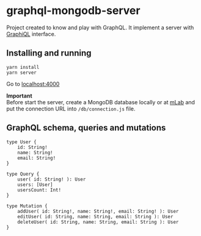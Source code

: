 # graphql-mongodb-server
Project created to know and play with GraphQL. It implement a server with [GraphiQL](https://github.com/graphql/graphiql) interface. 

## Installing and running
`yarn install`  
`yarn server` 

Go to [localhost:4000](http://localhost:4000)  

**Important**  
Before start the server, create a MongoDB database locally or at [mLab](http://mlab.com) and put the connection URL into `/db/connection.js` file. 

## GraphQL schema, queries and mutations
```
type User {
    id: String!
    name: String!
    email: String!
}

type Query {
    user( id: String! ): User
    users: [User]
    usersCount: Int!
}

type Mutation {
    addUser( id: String!, name: String!, email: String! ): User
    editUser( id: String, name: String, email: String ): User
    deleteUser( id: String, name: String, email: String ): User
}
```
